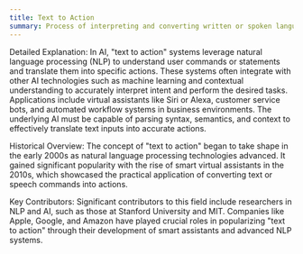 ```yaml
---
title: Text to Action
summary: Process of interpreting and converting written or spoken language into executable actions by a system or application.
---
```

Detailed Explanation: In AI, "text to action" systems leverage natural language processing (NLP) to understand user commands or statements and translate them into specific actions. These systems often integrate with other AI technologies such as machine learning and contextual understanding to accurately interpret intent and perform the desired tasks. Applications include virtual assistants like Siri or Alexa, customer service bots, and automated workflow systems in business environments. The underlying AI must be capable of parsing syntax, semantics, and context to effectively translate text inputs into accurate actions.

Historical Overview: The concept of "text to action" began to take shape in the early 2000s as natural language processing technologies advanced. It gained significant popularity with the rise of smart virtual assistants in the 2010s, which showcased the practical application of converting text or speech commands into actions.

Key Contributors: Significant contributors to this field include researchers in NLP and AI, such as those at Stanford University and MIT. Companies like Apple, Google, and Amazon have played crucial roles in popularizing "text to action" through their development of smart assistants and advanced NLP systems.